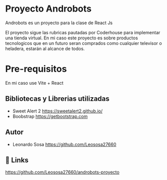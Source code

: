 
# Proyecto Androbots

Androbots es un proyecto para la clase de React Js



El proyecto sigue las rubricas pautadas por Coderhouse para implementar una tienda virtual.
En mi caso este proyecto es sobre productos tecnologicos que en un futuro seran comprados como cualquier televisor o heladera, estarán al alcance de todos. 

# Pre-requisitos
En mi caso use Vite + React




## Bibliotecas y Librerias utilizadas

 - Sweet Alert 2 https://sweetalert2.github.io/
 - Boobstrap https://getbootstrap.com
 


## Autor

- Leonardo Sosa https://github.com/Leososa27660


## 🔗 Links
https://github.com/Leososa27660/androbots-proyecto


